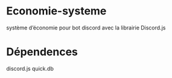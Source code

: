 # Economie-systeme
système d’économie pour bot discord avec la librairie Discord.js

# Dépendences
discord.js
quick.db
